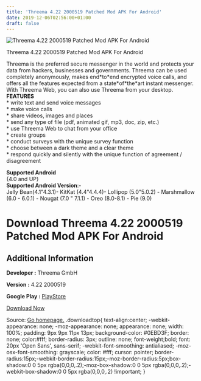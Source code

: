 ```yaml
---
title: 'Threema 4.22 2000519 Patched Mod APK For Android'
date: 2019-12-06T02:56:00+01:00
draft: false
---
```


![Threema 4.22 2000519 Patched Mod APK For Android](https://i0.wp.com/apkhome.net/wp-content/uploads/2019/12/Threema-4.22-2000519-Patched-Mod.png "Threema 4.22 2000519 Patched Mod APK For Android")

  

Threema 4.22 2000519 Patched Mod APK For Android

Threema is the preferred secure messenger in the world and protects your data from hackers, businesses and governments. Threema can be used completely anonymously, makes end\*to\*end encrypted voice calls, and offers all the features expected from a state\*of\*the\*art instant messenger. With Threema Web, you can also use Threema from your desktop.  
**FEATURES**  
\* write text and send voice messages  
\* make voice calls  
\* share videos, images and places  
\* send any type of file (pdf, animated gif, mp3, doc, zip, etc.)  
\* use Threema Web to chat from your office  
\* create groups  
\* conduct surveys with the unique survey function  
\* choose between a dark theme and a clear theme  
\* respond quickly and silently with the unique function of agreement / disagreement

**Supported Android**  
{4.0 and UP}  
**Supported Android Version**:-  
Jelly Bean(4.1"4.3.1)- KitKat (4.4"4.4.4)- Lollipop (5.0"5.0.2) - Marshmallow (6.0 - 6.0.1) - Nougat (7.0 " 7.1.1) - Oreo (8.0-8.1) - Pie (9.0)

Download Threema 4.22 2000519 Patched Mod APK For Android
=========================================================

Additional Information
----------------------

**Developer :** Threema GmbH

**Version :** 4.22 2000519

**Google Play :** [PlayStore](https://play.google.com/store/apps/details?id=ch.threema.app)

  

[Download Now](https://store4app.co/post/threema-4-22-2000519-patched-mod-apk-for-android_1575304347)

  
Source: [Go homepage.](https://store4app.co/post/threema-4-22-2000519-patched-mod-apk-for-android_1575304347) .downloadtop{ text-align:center; -webkit-appearance: none; -moz-appearance: none; appearance: none; width: 100%; padding: 9px 9px 11px 13px; background-color: #0EBD3F; border: none; color:#fff; border-radius: 3px; outline: none; font-weight;bold; font: 20px 'Open Sans', sans-serif; -webkit-font-smoothing: antialiased; -moz-osx-font-smoothing: grayscale; color: #fff; cursor: pointer; border-radius:15px;-webkit-border-radius:15px;-moz-border-radius:5px;box-shadow:0 0 5px rgba(0,0,0,.2);-moz-box-shadow:0 0 5px rgba(0,0,0,.2);-webkit-box-shadow:0 0 5px rgba(0,0,0,.2) !important; }